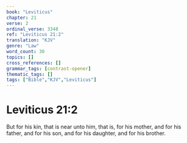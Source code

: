 ```yaml
---
book: "Leviticus"
chapter: 21
verse: 2
ordinal_verse: 3348
ref: "Leviticus 21:2"
translation: "KJV"
genre: "Law"
word_count: 30
topics: []
cross_references: []
grammar_tags: [contrast-opener]
thematic_tags: []
tags: ["Bible","KJV","Leviticus"]
---
```


# Leviticus 21:2

But for his kin, that is near unto him, that is, for his mother, and for his father, and for his son, and for his daughter, and for his brother.
